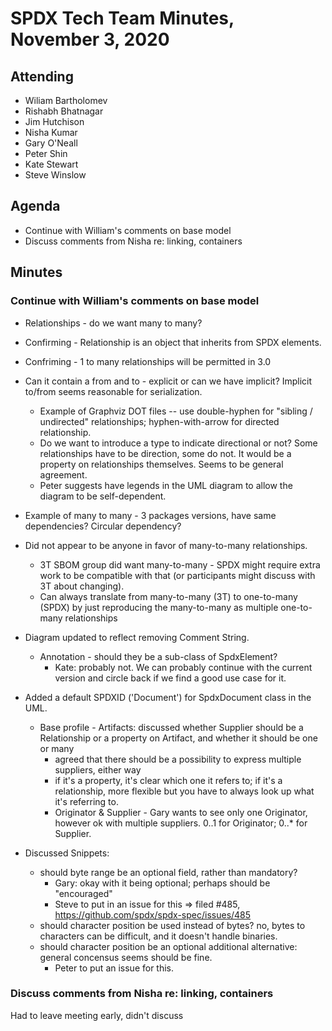 # SPDX Tech Team Minutes, November 3, 2020

## Attending
* Wiliam Bartholomev
* Rishabh Bhatnagar
* Jim Hutchison
* Nisha Kumar
* Gary O'Neall
* Peter Shin
* Kate Stewart
* Steve Winslow

## Agenda
* Continue with William's comments on base model
* Discuss comments from Nisha re: linking, containers

## Minutes

### Continue with William's comments on base model

* Relationships - do we want many to many?
* Confirming - Relationship is an object that inherits from SPDX elements.
* Confriming - 1 to many relationships will be permitted in 3.0
* Can it contain a from and to - explicit or can we have implicit?   Implicit to/from seems reasonable for serialization.
  * Example of Graphviz DOT files -- use double-hyphen for "sibling / undirected" relationships; hyphen-with-arrow for directed relationship.
  * Do we want to introduce a type to indicate directional or not?    Some relationships have to be direction,  some do not.   It would be a property on relationships themselves.  Seems to be general agreement.
  * Peter suggests have legends in the UML diagram to allow the diagram to be self-dependent.
* Example of many to many - 3 packages versions,  have same dependencies?   Circular dependency?
* Did not appear to be anyone in favor of many-to-many relationships.
  * 3T SBOM group did want many-to-many - SPDX might require extra work to be compatible with that (or participants might discuss with 3T about changing).
  * Can always translate from many-to-many (3T) to one-to-many (SPDX) by just reproducing the many-to-many as multiple one-to-many relationships

* Diagram updated to reflect removing Comment String.
  * Annotation - should they be a sub-class of SpdxElement?
    * Kate: probably not. We can probably continue with the current version and circle back if we find a good use case for it.
* Added a default SPDXID ('Document') for SpdxDocument class  in the UML.
  * Base profile - Artifacts: discussed whether Supplier should be a Relationship or a property on Artifact, and whether it should be one or many
    * agreed that there should be a possibility to express multiple suppliers, either way
    * if it's a property, it's clear which one it refers to; if it's a relationship, more flexible but you have to always look up what it's referring to.
    * Originator & Supplier - Gary wants to see only one Originator, however ok with multiple suppliers.   0..1 for Originator;  0..* for Supplier.

* Discussed Snippets:
  * should byte range be an optional field, rather than mandatory?
    * Gary: okay with it being optional; perhaps should be "encouraged"
    * Steve to put in an issue for this => filed #485, https://github.com/spdx/spdx-spec/issues/485
  * should character position be used instead of bytes? no,  bytes to characters can be difficult, and it doesn't handle binaries.
  * should character position be an optional additional alternative: general concensus seems should be fine. 
    * Peter to put an issue for this.

### Discuss comments from Nisha re: linking, containers

Had to leave meeting early, didn't discuss
